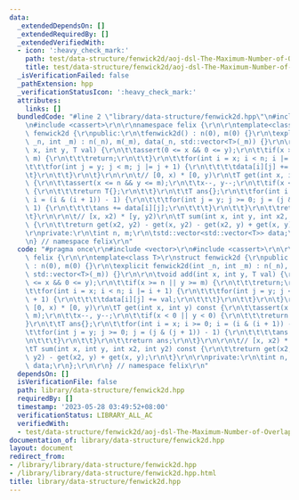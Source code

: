 ```yaml
---
data:
  _extendedDependsOn: []
  _extendedRequiredBy: []
  _extendedVerifiedWith:
  - icon: ':heavy_check_mark:'
    path: test/data-structure/fenwick2d/aoj-dsl-The-Maximum-Number-of-Overlaps.test.cpp
    title: test/data-structure/fenwick2d/aoj-dsl-The-Maximum-Number-of-Overlaps.test.cpp
  _isVerificationFailed: false
  _pathExtension: hpp
  _verificationStatusIcon: ':heavy_check_mark:'
  attributes:
    links: []
  bundledCode: "#line 2 \"library/data-structure/fenwick2d.hpp\"\n#include <vector>\r\
    \n#include <cassert>\r\n\r\nnamespace felix {\r\n\r\ntemplate<class T>\r\nstruct\
    \ fenwick2d {\r\npublic:\r\n\tfenwick2d() : n(0), m(0) {}\r\n\texplicit fenwick2d(int\
    \ _n, int _m) : n(_n), m(_m), data(_n, std::vector<T>(_m)) {}\r\n\r\n\tvoid add(int\
    \ x, int y, T val) {\r\n\t\tassert(0 <= x && 0 <= y);\r\n\t\tif(x >= n || y >=\
    \ m) {\r\n\t\t\treturn;\r\n\t\t}\r\n\t\tfor(int i = x; i < n; i |= i + 1) {\r\n\
    \t\t\tfor(int j = y; j < m; j |= j + 1) {\r\n\t\t\t\tdata[i][j] += val;\r\n\t\t\
    \t}\r\n\t\t}\r\n\t}\r\n\r\n\t// [0, x) * [0, y)\r\n\tT get(int x, int y) const\
    \ {\r\n\t\tassert(x <= n && y <= m);\r\n\t\tx--, y--;\r\n\t\tif(x < 0 || y < 0)\
    \ {\r\n\t\t\treturn T{};\r\n\t\t}\r\n\t\tT ans{};\r\n\t\tfor(int i = x; i >= 0;\
    \ i = (i & (i + 1)) - 1) {\r\n\t\t\tfor(int j = y; j >= 0; j = (j & (j + 1)) -\
    \ 1) {\r\n\t\t\t\tans += data[i][j];\r\n\t\t\t}\r\n\t\t}\r\n\t\treturn ans;\r\n\
    \t}\r\n\r\n\t// [x, x2) * [y, y2)\r\n\tT sum(int x, int y, int x2, int y2) const\
    \ {\r\n\t\treturn get(x2, y2) - get(x, y2) - get(x2, y) + get(x, y);\r\n\t}\r\n\
    \r\nprivate:\r\n\tint n, m;\r\n\tstd::vector<std::vector<T>> data;\r\n};\r\n\r\
    \n} // namespace felix\r\n"
  code: "#pragma once\r\n#include <vector>\r\n#include <cassert>\r\n\r\nnamespace\
    \ felix {\r\n\r\ntemplate<class T>\r\nstruct fenwick2d {\r\npublic:\r\n\tfenwick2d()\
    \ : n(0), m(0) {}\r\n\texplicit fenwick2d(int _n, int _m) : n(_n), m(_m), data(_n,\
    \ std::vector<T>(_m)) {}\r\n\r\n\tvoid add(int x, int y, T val) {\r\n\t\tassert(0\
    \ <= x && 0 <= y);\r\n\t\tif(x >= n || y >= m) {\r\n\t\t\treturn;\r\n\t\t}\r\n\
    \t\tfor(int i = x; i < n; i |= i + 1) {\r\n\t\t\tfor(int j = y; j < m; j |= j\
    \ + 1) {\r\n\t\t\t\tdata[i][j] += val;\r\n\t\t\t}\r\n\t\t}\r\n\t}\r\n\r\n\t//\
    \ [0, x) * [0, y)\r\n\tT get(int x, int y) const {\r\n\t\tassert(x <= n && y <=\
    \ m);\r\n\t\tx--, y--;\r\n\t\tif(x < 0 || y < 0) {\r\n\t\t\treturn T{};\r\n\t\t\
    }\r\n\t\tT ans{};\r\n\t\tfor(int i = x; i >= 0; i = (i & (i + 1)) - 1) {\r\n\t\
    \t\tfor(int j = y; j >= 0; j = (j & (j + 1)) - 1) {\r\n\t\t\t\tans += data[i][j];\r\
    \n\t\t\t}\r\n\t\t}\r\n\t\treturn ans;\r\n\t}\r\n\r\n\t// [x, x2) * [y, y2)\r\n\
    \tT sum(int x, int y, int x2, int y2) const {\r\n\t\treturn get(x2, y2) - get(x,\
    \ y2) - get(x2, y) + get(x, y);\r\n\t}\r\n\r\nprivate:\r\n\tint n, m;\r\n\tstd::vector<std::vector<T>>\
    \ data;\r\n};\r\n\r\n} // namespace felix\r\n"
  dependsOn: []
  isVerificationFile: false
  path: library/data-structure/fenwick2d.hpp
  requiredBy: []
  timestamp: '2023-05-28 03:49:52+08:00'
  verificationStatus: LIBRARY_ALL_AC
  verifiedWith:
  - test/data-structure/fenwick2d/aoj-dsl-The-Maximum-Number-of-Overlaps.test.cpp
documentation_of: library/data-structure/fenwick2d.hpp
layout: document
redirect_from:
- /library/library/data-structure/fenwick2d.hpp
- /library/library/data-structure/fenwick2d.hpp.html
title: library/data-structure/fenwick2d.hpp
---
```

